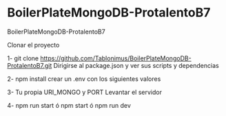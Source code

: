 # BoilerPlateMongoDB-ProtalentoB7
BoilerPlateMongoDB-ProtalentoB7

Clonar el proyecto

1- git clone https://github.com/Tablonimus/BoilerPlateMongoDB-ProtalentoB7.git
Dirigirse al package.json y ver sus scripts y dependencias

2- npm install
crear un .env con los siguientes valores

3- Tu propia URI_MONGO y PORT
Levantar el servidor

4- npm run start ó npm start ó npm run dev